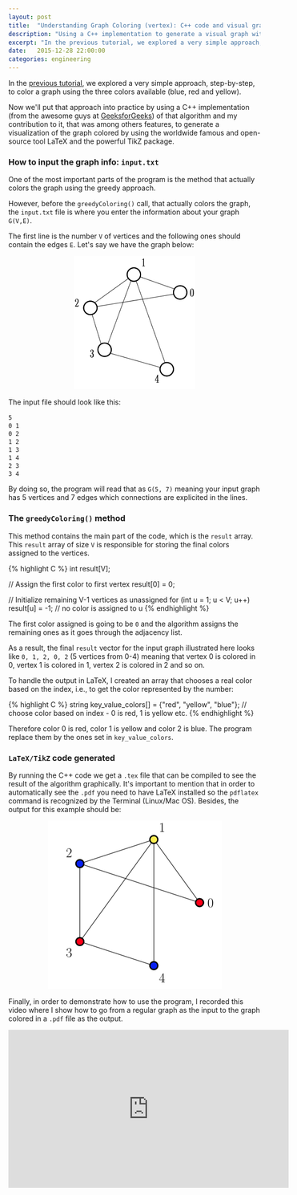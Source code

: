 ```yaml
---
layout: post
title:  "Understanding Graph Coloring (vertex): C++ code and visual graph in LaTeX  (Part II)"
description: "Using a C++ implementation to generate a visual graph with LaTeX"
excerpt: "In the previous tutorial, we explored a very simple approach, step-by-step, to color a graph using the three colors available (blue, red and yellow). Now we'll put that approach into practice by using a C++ implementation (from the awesome guys at GeeksforGeeks) of that algorithm [...]"
date:   2015-12-28 22:00:00
categories: engineering
---
```


In the <a href="http://toribeiro.com/understanding-graph-coloring-part-I.html" title="Understanding Graph Coloring (vertex): a greedy approach (Part I)" target="_blank">previous tutorial</a>, we explored a very simple approach, step-by-step, to color a graph using the three colors available (blue, red and yellow).	

Now we'll put that approach into practice by using a C++ implementation (from the awesome guys at <a href="http://www.geeksforgeeks.org/graph-coloring-set-2-greedy-algorithm/" target="_blank">GeeksforGeeks</a>) of that algorithm and my contribution to it, that was among others features, to generate a visualization of the graph colored by using the worldwide famous and open-source tool LaTeX and the powerful TikZ package. 

### **How to input the graph info: `input.txt`**

One of the most important parts of the program is the method that actually colors the graph using the greedy approach. 

However, before the `greedyColoring()` call, that actually colors the graph, the `input.txt` file is where you enter the information about your graph `G(V,E)`. 

The first line is the number `V` of vertices and the following ones should contain the edges `E`. Let's say we have the graph below:

<div style="text-align:center" markdown="1">
<img src="/img/input_graph.png" width="242" height="266" class="img-responsive center-block" />
</div>

The input file should look like this:

```
5
0 1
0 2
1 2
1 3
1 4
2 3
3 4
```
By doing so, the program will read that as `G(5, 7)` meaning your input graph has 5 vertices and 7 edges which connections are explicited in the lines.

### **The `greedyColoring()` method**

This method contains the main part of the code, which is the `result` array. This `result` array of size `V` is responsible for storing the final colors assigned to the vertices. 

{% highlight C %}
int result[V];

// Assign the first color to first vertex
result[0] = 0;
	
// Initialize remaining V-1 vertices as unassigned
for (int u = 1; u < V; u++)
    result[u] = -1;  // no color is assigned to u
{% endhighlight %}

The first color assigned is going to be `0` and the algorithm assigns the remaining ones as it goes through the adjacency list.

As a result, the final `result` vector for the input graph illustrated here looks like `0, 1, 2, 0, 2` (5 vertices from 0-4) meaning that vertex 0 is colored in 0, vertex 1 is colored in 1, vertex 2 is colored in 2 and so on.

To handle the output in LaTeX, I created an array that chooses a real color based on the index, i.e., to get the color represented by the number:

{% highlight C %}
	string key_value_colors[] = {"red", "yellow", "blue"}; // choose color based on index - 0 is red, 1 is yellow etc.
{% endhighlight %} 

Therefore color 0 is red, color 1 is yellow and color 2 is blue. The program replace them by the ones set in `key_value_colors`.

### **`LaTeX/TikZ` code generated**

By running the C++ code we get a `.tex` file that can be compiled to see the result of the algorithm graphically. It's important to mention that in order to automatically see the `.pdf` you need to have LaTeX installed so the `pdflatex` command is recognized by the Terminal (Linux/Mac OS). Besides, the output for this example should be:

<div style="text-align:center" markdown="1">
<img src="/img/graph-colored.png" width="347" height="335" class="img-responsive center-block" />
</div>

Finally, in order to demonstrate how to use the program, I recorded this video where I show how to go from a regular graph as the input to the graph colored in a `.pdf` file as the output.

<div style="text-align:center" markdown="1">
<iframe width="560" height="315" src="https://www.youtube.com/embed/4xPjhYzj614" class ="center-block" frameborder="0" allowfullscreen></iframe>
</div>

